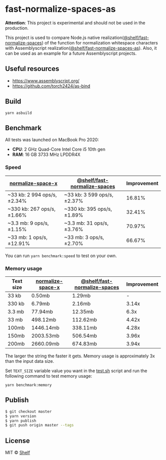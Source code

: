 # fast-normalize-spaces-as

**Attention**: This project is experimental and should not be used in the production.

This project is used to compare Node.js native realization([@shelf/fast-normalize-spaces](https://github.com/shelfio/fast-normalize-spaces))
of the function for normalization whitespace characters with Assemblyscript realization([@shelf/fast-normalize-spaces-as](https://github.com/shelfio/fast-normalize-spaces-as)).
Also, it can be used as an example for a future Assemblyscript projects.

## Useful resources

- <https://www.assemblyscript.org/>
- <https://github.com/torch2424/as-bind>

## Build

```shell
yarn asbuild
```

## Benchmark

All tests was launched on MacBook Pro 2020:

- **CPU**: 2 GHz Quad-Core Intel Core i5 10th gen
- **RAM**: 16 GB 3733 MHz LPDDR4X

### Speed

| [normalize-space-x](https://github.com/Xotic750/normalize-space-x) | [@shelf/fast-normalize-spaces](https://github.com/shelfio/fast-normalize-spaces) | Improvement |
| ------------------------------------------------------------------ | -------------------------------------------------------------------------------- | ----------- |
| ~33 kb: 2 994 ops/s, ±2.34%                                        | ~33 kb: 3 599 ops/s, ±2.37%                                                      | 16.81%      |
| ~330 kb: 267 ops/s, ±1.66%                                         | ~330 kb: 395 ops/s, ±1.89%                                                       | 32.41%      |
| ~3.3 mb: 9 ops/s, ±1.15%                                           | ~3.3 mb: 31 ops/s, ±3.76%                                                        | 70.97%      |
| ~33 mb: 1 ops/s, ±12.91%                                           | ~33 mb: 3 ops/s, ±2.70%                                                          | 66.67%      |

You can run `yarn benchmark:speed` to test on your own.

### Memory usage

| Text size | [normalize-space-x](https://github.com/Xotic750/normalize-space-x) | [@shelf/fast-normalize-spaces](https://github.com/shelfio/fast-normalize-spaces) | Improvement |
| --------- | ------------------------------------------------------------------ | -------------------------------------------------------------------------------- | ----------- |
| 33 kb     | 0.50mb                                                             | 1.29mb                                                                           | -           |
| 330 kb    | 6.79mb                                                             | 2.16mb                                                                           | 3.14x       |
| 3.3 mb    | 77.94mb                                                            | 12.35mb                                                                          | 6.3x        |
| 33 mb     | 498.12mb                                                           | 112.62mb                                                                         | 4.42x       |
| 100mb     | 1446.14mb                                                          | 338.11mb                                                                         | 4.28x       |
| 150mb     | 2003.53mb                                                          | 506.54mb                                                                         | 3.96x       |
| 200mb     | 2660.09mb                                                          | 674.83mb                                                                         | 3.94x       |

The larger the string the faster it gets. Memory usage is approximately 3x than the input data size.

Set `TEXT_SIZE` variable value you want in the [test.sh](benchmark/memory/test.sh) script and
run the following command to test memory usage:

```shell
yarn benchmark:memory
```

## Publish

```sh
$ git checkout master
$ yarn version
$ yarn publish
$ git push origin master --tags
```

## License

MIT © [Shelf](https://shelf.io)
